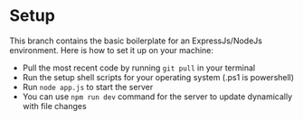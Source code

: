 # Setup

This branch contains the basic boilerplate for an ExpressJs/NodeJs environment. Here is how to set it up on your machine:

- Pull the most recent code by running `git pull` in your terminal
- Run the setup shell scripts for your operating system (.ps1 is powershell)
- Run `node app.js` to start the server
- You can use `npm run dev` command for the server to update dynamically with file changes

